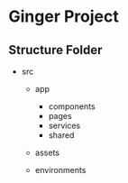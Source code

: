 # Ginger Project

## Structure Folder

- src

  - app
    - components
    - pages
    - services
    - shared

  - assets
  - environments
